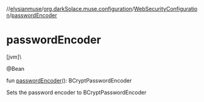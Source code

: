 //[elysianmuse](../../../index.md)/[org.darkSolace.muse.configuration](../index.md)/[WebSecurityConfiguration](index.md)/[passwordEncoder](password-encoder.md)

# passwordEncoder

[jvm]\

@Bean

fun [passwordEncoder](password-encoder.md)(): BCryptPasswordEncoder

Sets the password encoder to BCryptPasswordEncoder
